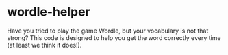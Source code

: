 # wordle-helper
Have you tried to play the game Wordle, but your vocabulary is not that strong? This code is designed to help you get the word correctly every time (at least we think it does!).
